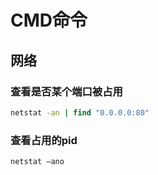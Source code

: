 # CMD命令

## 网络
### 查看是否某个端口被占用
```cmd
netstat -an | find "0.0.0.0:80"
```
### 查看占用的pid
```cmd
netstat –ano
```